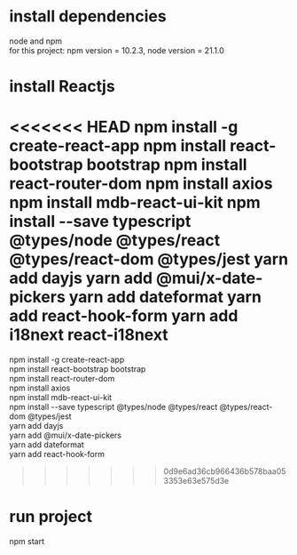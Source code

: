 # install dependencies
node and npm  
for this project: npm version = 10.2.3, node version = 21.1.0  

# install Reactjs
<<<<<<< HEAD
npm install -g create-react-app
npm install react-bootstrap bootstrap
npm install react-router-dom
npm install axios
npm install mdb-react-ui-kit
npm install --save typescript @types/node @types/react @types/react-dom @types/jest
yarn add dayjs
yarn add @mui/x-date-pickers
yarn add dateformat 
yarn add react-hook-form
yarn add i18next react-i18next
=======
npm install -g create-react-app  
npm install react-bootstrap bootstrap  
npm install react-router-dom  
npm install axios  
npm install mdb-react-ui-kit  
npm install --save typescript @types/node @types/react @types/react-dom @types/jest  
yarn add dayjs  
yarn add @mui/x-date-pickers  
yarn add dateformat   
yarn add react-hook-form  
>>>>>>> 0d9e6ad36cb966436b578baa053353e63e575d3e

# run project  
npm start  
